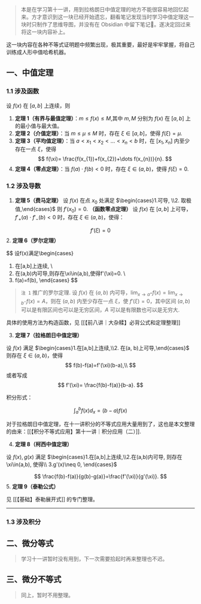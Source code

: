 
> 本是在学习第十一讲，用到拉格朗日中值定理的地方不能很容易地回忆起来。方才意识到这一块已经开始遗忘，翻看笔记发现当时学习中值定理这一块时只制作了思维导图，并没有在 Obsidian 中留下笔记📒。遂决定回过来将这一块内容补上。

这一块内容在各种不等式证明题中频繁出现，极其重要，最好是牢牢掌握，将自己训练成人形中值哈希机器。

## 一、中值定理

### 1.1 涉及函数

设 $f(x)$ 在 $[a,b]$ 上连续，则
1. **定理 1（有界与最值定理）**：$m\leq f(x)\leq M$,其中 $m,M$ 分别为 $f(x)$ 在 $[a,b]$ 上的最小值与最大值。
2. **定理 2（介值定理）**：当 $m\leq \mu\leq M$ 时，存在 $\xi\in[a,b]$，使得 $f(\xi)=\mu$.
3. **定理 3（平均值定理）**：当 $a<x_{1}<x_{2}<\dots<x_{n}<b$ 时，在 $[x_{1},x_{n}]$ 内至少存在一点 $\xi$，使得
$$
f(\xi)= \frac{f(x_{1})+f(x_{2})+\dots f(x_{n})}{n}.
$$
4. **定理 4（零点定理）**：当 $f(a)\cdot f(b)<0$ 时，存在 $\xi\in(a,b)$，使得 $f(\xi)=0$.
### 1.2 涉及导数

1. **定理 5（费马定理）** 设 $f(x)$ 在点 $x_{0}$ 处满足 $\begin{cases}1.可导, \\2. 取极值,\end{cases}$ 则 $f'(x_{0})=0$.
**（函数零点定理）** 设 $f(x)$ 在 $[a,b]$ 上可导， $f'_{+}(a)\cdot f'_{-}(b)<0$ 时，存在 $\xi\in(a,b)$，使得：

$$
f'(\xi)=0
$$
2. **定理 6（罗尔定理）** 

$$
设f(x)满足\begin{cases}
1. 在[a,b]上连续, \\
2. 在(a,b)内可导,则存在\xi\in(a,b),使得f'(\xi)=0. \\
3. f(a)=f(b),
\end{cases}
$$

> `注 1` 推广的罗尔定理.
> 设 $f(x)$ 在 $(a,b)$ 内可导，$\lim_{ x \to a^+ }f(x)=\lim_{ x \to b^- }f(x)=A$，则在 $(a,b)$ 内至少存在一点 $\xi$，使 $f'(\xi)=0$，其中区间 $(a,b)$ 可以是有限区间也可以是无穷区间，$A$ 可以是有限数也可以是无穷大.

具体的使用方法为构造函数，见 [[【前八讲｜大杂糅】必背公式和定理整理]]

3. **定理 7（拉格朗日中值定理）**

设 $f(x)$ 满足 $\begin{cases}1.在[a,b]上连续,\\2. 在(a, b)上可导,\end{cases}$ 则存在 $\xi\in(a,b)$，使得
$$
f(b)-f(a)=f'(\xi)(b-a),\\
$$
或者写成
$$
f'(\xi)= \frac{f(b)-f(a)}{b-a}.
$$

积分形式：

$$
\int_{a}^b f(x) d_{x} = (b-a)f(x)
$$

对于拉格朗日中值定理，在十一讲积分的不等式应用大量用到了，这也是本文整理的由来：[[【积分不等式应用】第十一讲｜积分应用（二）]].

4. **定理 8（柯西中值定理）**

设 $f(x),g(x)$ 满足 $\begin{cases}1.在[a,b]上连续,\\2.在(a,b)内可导, 则存在\xi\in(a,b), 使得\\ 3.g'(x)\neq 0, \end{cases}$

$$
\frac{f(b)-f(a)}{g(b)-g(a)}=\frac{f'(\xi)}{g'(\xi)}.
$$
5. **定理 9（泰勒公式）**

见 [[【基础】泰勒展开式]] 的专门整理。

---

### 1.3 涉及积分

## 二、微分等式

> 学习十一讲暂时没有用到，下一次需要拾起时再来整理也不迟。

## 三、微分不等式

> 同上，暂时不用整理。

